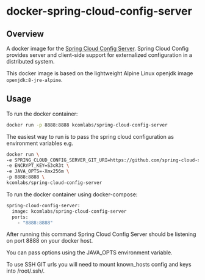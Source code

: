 # docker-spring-cloud-config-server

## Overview

A docker image for the [Spring Cloud Config Server](http://cloud.spring.io/spring-cloud-static/spring-cloud.html#_spring_cloud_config_server). Spring Cloud Config provides server and client-side support for externalized configuration in a distributed system.

This docker image is based on the lightweight Alpine Linux openjdk image `openjdk:8-jre-alpine`.

## Usage

To run the docker container:
```sh
docker run -p 8888:8888 kcomlabs/spring-cloud-config-server
```

The easiest way to run is to pass the spring cloud configuration as environment variables e.g.
```sh
docker run \
-e SPRING_CLOUD_CONFIG_SERVER_GIT_URI=https://github.com/spring-cloud-samples/config-repo.git \
-e ENCRYPT_KEY=S3cR3t \
-e JAVA_OPTS=-Xmx256m \
-p 8888:8888 \
kcomlabs/spring-cloud-config-server
```

To run the docker container using docker-compose:
```sh
spring-cloud-config-server:
  image: kcomlabs/spring-cloud-config-server
  ports:
    - "8888:8888"
```

After running this command Spring Cloud Config Server should be listening on port 8888 on your docker host.

You can pass options using the JAVA_OPTS environment variable.

To use SSH GIT urls you will need to mount known_hosts config and keys into /root/.ssh/.